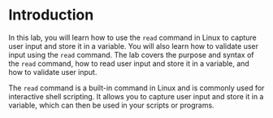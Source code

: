 # Introduction

In this lab, you will learn how to use the `read` command in Linux to capture user input and store it in a variable. You will also learn how to validate user input using the `read` command. The lab covers the purpose and syntax of the `read` command, how to read user input and store it in a variable, and how to validate user input.

The `read` command is a built-in command in Linux and is commonly used for interactive shell scripting. It allows you to capture user input and store it in a variable, which can then be used in your scripts or programs.
